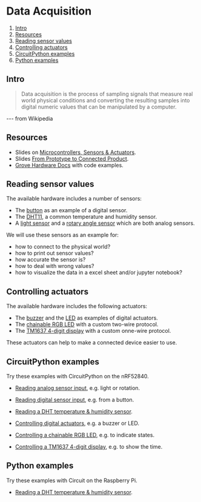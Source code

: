 # Data Acquisition

1. [Intro](#intro)
2. [Resources](#resources)
3. [Reading sensor values](#reading-sensor-values)
4. [Controlling actuators](#controlling-actuators)
5. [CircuitPython examples](#circuitpython-examples)
6. [Python examples](#python-examples)

## Intro
> Data acquisition is the process of sampling signals that measure real world physical conditions and converting the resulting samples into digital numeric values that can be manipulated by a computer. 

--- from Wikipedia

## Resources
- Slides on [Microcontrollers, Sensors & Actuators](http://www.tamberg.org/fhnw/2020/hs/IdbMcuSensorsActuators.pdf).
- Slides [From Prototype to Connected Product](http://www.tamberg.org/fhnw/2020/hs/IdbPrototypeToProduct.pdf).
- [Grove Hardware Docs](https://github.com/Seeed-Studio/grove.py/tree/master/doc#gui-graphical-user-interface) with code examples.

## Reading sensor values
The available hardware includes a number of sensors:
* The [button](https://github.com/tamberg/fhnw-idb/wiki/Grove-Sensors#button) as an example of a digital sensor.
* The [DHT11](https://github.com/tamberg/fhnw-idb/wiki/Grove-Sensors#temperature--humidity-sensor-dht11), a common temperature and humidity sensor.
* A [light sensor](https://github.com/tamberg/fhnw-idb/wiki/Grove-Sensors#light-sensor-v12) and a [rotary angle sensor](https://github.com/tamberg/fhnw-idb/wiki/Grove-Sensors#rotary-angle-sensor) which are both analog sensors.

We will use these sensors as an example for:

* how to connect to the physical world?
* how to print out sensor values?
* how accurate the sensor is?
* how to deal with wrong values?
* how to visualize the data in a excel sheet and/or jupyter notebook?

## Controlling actuators
The available hardware includes the following actuators:

* The [buzzer](https://github.com/tamberg/fhnw-idb/wiki/Grove-Actuators#buzzer) and the [LED](https://github.com/tamberg/fhnw-idb/wiki/Grove-Actuators#led) as examples of digital actuators.
* The [chainable RGB LED](https://github.com/tamberg/fhnw-idb/wiki/Grove-Actuators#chainable-rgb-led) with a custom two-wire protocol.
* The [TM1637 4-digit display](https://github.com/tamberg/fhnw-idb/wiki/Grove-Actuators#4-digit-display-tm1637) with a custom onne-wire protocol.

These actuators can help to make a connected device easier to use.

## CircuitPython examples
Try these examples with CircuitPython on the nRF52840.

* [Reading analog sensor input](CircuitPython/analog_input), e.g. light or rotation.
* [Reading digital sensor input](CircuitPython/digital_input), e.g. from a button.
* [Reading a DHT temperature & humidity sensor](CircuitPython/dht).

* [Controlling digital actuators](CircuitPython/digital_input), e.g. a buzzer or LED.
* [Controlling a chainable RGB LED](CircuitPython/grove_rgbled), e.g. to indicate states.
* [Controlling a TM1637 4-digit display](CircuitPython/tm1637), e.g. to show the time.

## Python examples
Try these examples with Circuit on the Raspberry Pi.

* [Reading a DHT temperature & humidity sensor](Python/dht).

